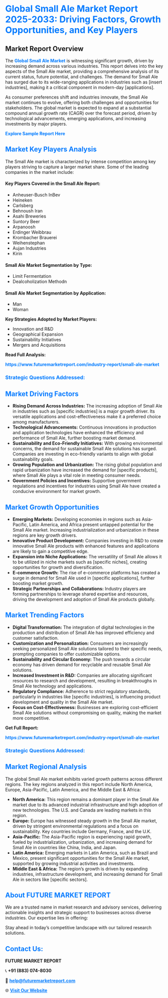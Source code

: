 <h1 style="color: #007BFF;">Global Small Ale Market Report 2025-2033: Driving Factors, Growth Opportunities, and Key Players</h1>

<section id="overview">
<h2>Market Report Overview</h2>
<p>The <a href="https://www.futuremarketreport.com/industry-report/small-ale-market" style="color: #007BFF; text-decoration: none;"><strong>Global Small Ale Market</strong></a> is witnessing significant growth, driven by increasing demand across various industries. This report delves into the key aspects of the Small Ale market, providing a comprehensive analysis of its current status, future potential, and challenges. The demand for Small Ale has surged due to its wide-ranging applications in industries such as [insert industries], making it a critical component in modern-day [applications].</p>
<p>As consumer preferences shift and industries innovate, the Small Ale market continues to evolve, offering both challenges and opportunities for stakeholders. The global market is expected to expand at a substantial compound annual growth rate (CAGR) over the forecast period, driven by technological advancements, emerging applications, and increasing investments by major players.</p>
</section>

<section id="overview">
<p><a href="https://www.futuremarketreport.com/request-sample/reportId=90732" style="color: #007BFF; text-decoration: none;"><strong>Explore Sample Report Here</strong></a></p>
</section>

<section id="key-players">
<h2 style="color: #007BFF;">Market Key Players Analysis</h2>
<p>The Small Ale market is characterized by intense competition among key players striving to capture a larger market share. Some of the leading companies in the market include:</p>
<h4>Key Players Covered in the Small Ale Report:</h4>
<ul><li>Anheuser-Busch InBev</li><li>Heineken</li><li>Carlsberg</li><li>Behnoush Iran</li><li>Asahi Breweries</li><li>Suntory Beer</li><li>Arpanoosh</li><li>Erdinger Weibbrau</li><li>Krombacher Brauerei</li><li>Weihenstephan</li><li>Aujan Industries</li><li>Kirin</li></ul>
<h4>Small Ale Market Segmentation by Type:</h4>
<ul><li>Limit Fermentation</li><li>Dealcoholization Methodn</li></ul>

<h4>Small Ale Market Segmentation by Application:</h4>
<ul><li>Man</li><li>Woman</li></ul>
<p><strong>Key Strategies Adopted by Market Players:</strong></p>
<ul>
<li>Innovation and R&D</li>
<li>Geographical Expansion</li>
<li>Sustainability Initiatives</li>
<li>Mergers and Acquisitions</li>
</ul>
</section>

<section>
<p><strong>Read Full Analysis: </strong></p><a href="https://www.futuremarketreport.com/industry-report/small-ale-market" style="color: #007BFF; text-decoration: none;"><strong>https://www.futuremarketreport.com/industry-report/small-ale-market</strong></a>
<h3 style="color: #007BFF;">Strategic Questions Addressed:</h3>
</section>

<section id="driving-factors">
<h2 style="color: #007BFF;">Market Driving Factors</h2>
<ul>
<li><strong>Rising Demand Across Industries:</strong> The increasing adoption of Small Ale in industries such as [specific industries] is a major growth driver. Its versatile applications and cost-effectiveness make it a preferred choice among manufacturers.</li>
<li><strong>Technological Advancements:</strong> Continuous innovations in production and application technologies have enhanced the efficiency and performance of Small Ale, further boosting market demand.</li>
<li><strong>Sustainability and Eco-Friendly Initiatives:</strong> With growing environmental concerns, the demand for sustainable Small Ale solutions has surged. Companies are investing in eco-friendly variants to align with global sustainability goals.</li>
<li><strong>Growing Population and Urbanization:</strong> The rising global population and rapid urbanization have increased the demand for [specific products], where Small Ale plays a vital role in meeting consumer needs.</li>
<li><strong>Government Policies and Incentives:</strong> Supportive government regulations and incentives for industries using Small Ale have created a conducive environment for market growth.</li>
</ul>
</section>

<section id="growth-opportunities">
<h2 style="color: #007BFF;">Market Growth Opportunities</h2>
<ul>
<li><strong>Emerging Markets:</strong> Developing economies in regions such as Asia-Pacific, Latin America, and Africa present untapped potential for the Small Ale market. Increasing industrialization and urbanization in these regions are key growth drivers.</li>
<li><strong>Innovative Product Development:</strong> Companies investing in R&D to create innovative Small Ale products with enhanced features and applications are likely to gain a competitive edge.</li>
<li><strong>Expansion into Niche Applications:</strong> The versatility of Small Ale allows it to be utilized in niche markets such as [specific niches], creating opportunities for growth and diversification.</li>
<li><strong>E-commerce Growth:</strong> The rise of e-commerce platforms has created a surge in demand for Small Ale used in [specific applications], further boosting market growth.</li>
<li><strong>Strategic Partnerships and Collaborations:</strong> Industry players are forming partnerships to leverage shared expertise and resources, driving the development and adoption of Small Ale products globally.</li>
</ul>
</section>

<section id="trending-factors">
<h2 style="color: #007BFF;">Market Trending Factors</h2>
<ul>
<li><strong>Digital Transformation:</strong> The integration of digital technologies in the production and distribution of Small Ale has improved efficiency and customer satisfaction.</li>
<li><strong>Customization and Personalization:</strong> Consumers are increasingly seeking personalized Small Ale solutions tailored to their specific needs, prompting companies to offer customizable options.</li>
<li><strong>Sustainability and Circular Economy:</strong> The push towards a circular economy has driven demand for recyclable and reusable Small Ale solutions.</li>
<li><strong>Increased Investment in R&D:</strong> Companies are allocating significant resources to research and development, resulting in breakthroughs in Small Ale technology and applications.</li>
<li><strong>Regulatory Compliance:</strong> Adherence to strict regulatory standards, particularly in industries like [specific industries], is influencing product development and quality in the Small Ale market.</li>
<li><strong>Focus on Cost-Effectiveness:</strong> Businesses are exploring cost-efficient Small Ale solutions without compromising on quality, making the market more competitive.</li>
</ul>
</section>

<section>
<p><strong>Get Full Report: </strong></p><a href="https://www.futuremarketreport.com/industry-report/small-ale-market" style="color: #007BFF; text-decoration: none;"><strong>https://www.futuremarketreport.com/industry-report/small-ale-market</strong></a>
<h3 style="color: #007BFF;">Strategic Questions Addressed:</h3>
</section>


<section id="regional-analysis">
<h2 style="color: #007BFF;">Market Regional Analysis</h2>
<p>The global Small Ale market exhibits varied growth patterns across different regions. The key regions analyzed in this report include North America, Europe, Asia-Pacific, Latin America, and the Middle East & Africa:</p>
<ul>
<li><strong>North America:</strong> This region remains a dominant player in the Small Ale market due to its advanced industrial infrastructure and high adoption of new technologies. The U.S. and Canada are leading markets in this region.</li>
<li><strong>Europe:</strong> Europe has witnessed steady growth in the Small Ale market, driven by stringent environmental regulations and a focus on sustainability. Key countries include Germany, France, and the U.K.</li>
<li><strong>Asia-Pacific:</strong> The Asia-Pacific region is experiencing rapid growth, fueled by industrialization, urbanization, and increasing demand for Small Ale in countries like China, India, and Japan.</li>
<li><strong>Latin America:</strong> Emerging markets in Latin America, such as Brazil and Mexico, present significant opportunities for the Small Ale market, supported by growing industrial activities and investments.</li>
<li><strong>Middle East & Africa:</strong> The region’s growth is driven by expanding industries, infrastructure development, and increasing demand for Small Ale in sectors like [specific sectors].</li>
</ul>
</section>

<footer>
<h2 style="color: #007BFF;">About FUTURE MARKET REPORT</h2>
<p>We are a trusted name in market research and advisory services, delivering actionable insights and strategic support to businesses across diverse industries. Our expertise lies in offering:</p>

<p>Stay ahead in today’s competitive landscape with our tailored research solutions.</p>

<h2 style="color: #007BFF;">Contact Us:</h2>
<p><strong>FUTURE MARKET REPORT</strong></p>
<p>📞 <strong>+91 (883) 074-8030</strong></p>
<p>📧 <strong><a href="mailto:help@futuremarketreport.com" style="color: #007BFF;">help@futuremarketreport.com</a></strong></p>
<p>🌐 <strong><a href="https://www.futuremarketreport.com/" style="color: #007BFF;">Visit Our Website</a></strong></p>
</footer>